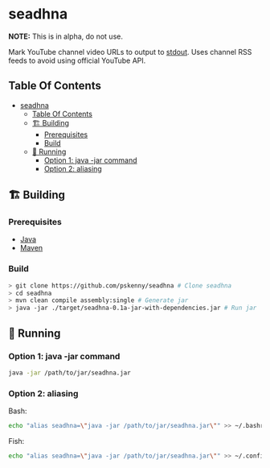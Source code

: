 # seadhna

__NOTE:__ This is in alpha, do not use.

Mark YouTube channel video URLs to output to [stdout](https://en.wikipedia.org/wiki/Standard_streams#Standard_output_(stdout)). Uses channel RSS feeds to avoid using official YouTube API.

## Table Of Contents
- [seadhna](#seadhna)
  - [Table Of Contents](#table-of-contents)
  - [🏗️ Building](#️-building)
    - [Prerequisites](#prerequisites)
    - [Build](#build)
  - [🚀 Running](#-running)
    - [Option 1: java -jar command](#option-1-java--jar-command)
    - [Option 2: aliasing](#option-2-aliasing)

## 🏗️ Building

### Prerequisites

- [Java](https://openjdk.java.net/install/)
- [Maven](https://maven.apache.org/download.cgi)

### Build

```bash
> git clone https://github.com/pskenny/seadhna # Clone seadhna
> cd seadhna
> mvn clean compile assembly:single # Generate jar
> java -jar ./target/seadhna-0.1a-jar-with-dependencies.jar # Run jar
```

## 🚀 Running

### Option 1: java -jar command

```bash
java -jar /path/to/jar/seadhna.jar
```

### Option 2: aliasing

Bash:

```bash
echo "alias seadhna=\"java -jar /path/to/jar/seadhna.jar\"" >> ~/.bashrc
```

Fish:

```bash
echo "alias seadhna=\"java -jar /path/to/jar/seadhna.jar\"" >> ~/.config/fish/config.fish
```